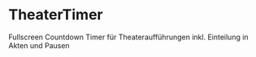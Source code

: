 # TheaterTimer
Fullscreen Countdown Timer für Theateraufführungen inkl. Einteilung in Akten und Pausen
